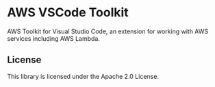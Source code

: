 # AWS VSCode Toolkit

AWS Toolkit for Visual Studio Code, an extension for working with AWS services including AWS Lambda.

## License

This library is licensed under the Apache 2.0 License. 
